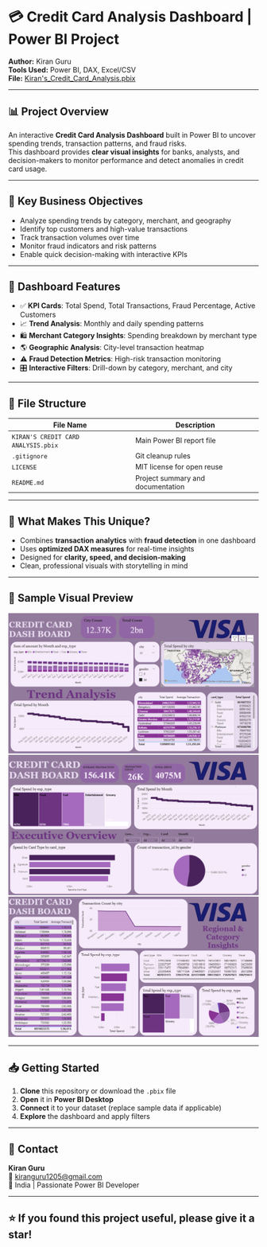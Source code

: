 # 💳 Credit Card Analysis Dashboard | Power BI Project

**Author:** Kiran Guru  
**Tools Used:** Power BI, DAX, Excel/CSV  
**File:** [Kiran's_Credit_Card_Analysis.pbix](https://github.com/KIRANNATH-GURUNATHAN/MY-CREDIT-CARD-ANALYSIS/blob/5329c2a7ce1ed16863e2791069bc277ba32f60c7/KIRAN'S%20CREDIT%20CARD%20ANALYSIS.pbix)

---

## 📊 Project Overview

An interactive **Credit Card Analysis Dashboard** built in Power BI to uncover spending trends, transaction patterns, and fraud risks.  
This dashboard provides **clear visual insights** for banks, analysts, and decision-makers to monitor performance and detect anomalies in credit card usage.

---

## 🎯 Key Business Objectives

- Analyze spending trends by category, merchant, and geography  
- Identify top customers and high-value transactions  
- Track transaction volumes over time  
- Monitor fraud indicators and risk patterns  
- Enable quick decision-making with interactive KPIs

---

## 📌 Dashboard Features

- ✅ **KPI Cards**: Total Spend, Total Transactions, Fraud Percentage, Active Customers  
- 📈 **Trend Analysis**: Monthly and daily spending patterns  
- 🛍 **Merchant Category Insights**: Spending breakdown by merchant type  
- 🌎 **Geographic Analysis**: City-level transaction heatmap  
- ⚠️ **Fraud Detection Metrics**: High-risk transaction monitoring  
- 🎛 **Interactive Filters**: Drill-down by category, merchant, and city

---

## 📁 File Structure

| File Name                                | Description                                  |
|------------------------------------------|----------------------------------------------|
| `KIRAN'S CREDIT CARD ANALYSIS.pbix`      | Main Power BI report file                    |
| `.gitignore`                             | Git cleanup rules                            |
| `LICENSE`                                | MIT license for open reuse                   |
| `README.md`                              | Project summary and documentation            |

---

## 🚀 What Makes This Unique?

- Combines **transaction analytics** with **fraud detection** in one dashboard  
- Uses **optimized DAX measures** for real-time insights  
- Designed for **clarity, speed, and decision-making**  
- Clean, professional visuals with storytelling in mind

---

## 📌 Sample Visual Preview

![Dashboard Preview]( https://github.com/KIRANNATH-GURUNATHAN/MY-CREDIT-CARD-ANALYSIS/blob/5329c2a7ce1ed16863e2791069bc277ba32f60c7/Screenshot%202025-08-12%20104832.png) 
![Dashboard Preview](https://github.com/KIRANNATH-GURUNATHAN/MY-CREDIT-CARD-ANALYSIS/blob/5329c2a7ce1ed16863e2791069bc277ba32f60c7/Screenshot%202025-08-12%20104701.png)
![Dashboard Preview](https://github.com/KIRANNATH-GURUNATHAN/MY-CREDIT-CARD-ANALYSIS/blob/5329c2a7ce1ed16863e2791069bc277ba32f60c7/Screenshot%202025-08-12%20104859.png)

---

## 📥 Getting Started

1. **Clone** this repository or download the `.pbix` file  
2. **Open** it in **Power BI Desktop**  
3. **Connect** it to your dataset (replace sample data if applicable)  
4. **Explore** the dashboard and apply filters

---

## 📧 Contact

**Kiran Guru**  
📩 kiranguru1205@gmail.com  
📍 India | Passionate Power BI Developer

---

## ⭐ If you found this project useful, please give it a star!
